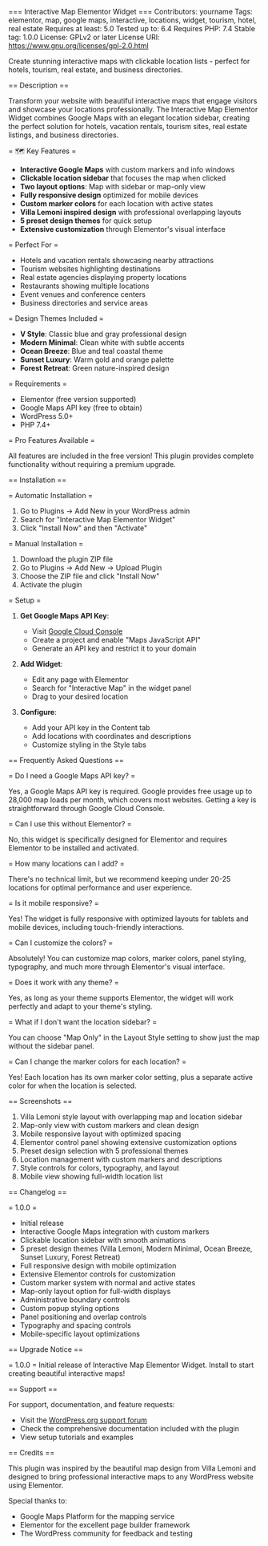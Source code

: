 === Interactive Map Elementor Widget ===
Contributors: yourname
Tags: elementor, map, google maps, interactive, locations, widget, tourism, hotel, real estate
Requires at least: 5.0
Tested up to: 6.4
Requires PHP: 7.4
Stable tag: 1.0.0
License: GPLv2 or later
License URI: https://www.gnu.org/licenses/gpl-2.0.html

Create stunning interactive maps with clickable location lists - perfect for hotels, tourism, real estate, and business directories.

== Description ==

Transform your website with beautiful interactive maps that engage visitors and showcase your locations professionally. The Interactive Map Elementor Widget combines Google Maps with an elegant location sidebar, creating the perfect solution for hotels, vacation rentals, tourism sites, real estate listings, and business directories.

= 🗺️ Key Features =

* **Interactive Google Maps** with custom markers and info windows
* **Clickable location sidebar** that focuses the map when clicked
* **Two layout options**: Map with sidebar or map-only view
* **Fully responsive design** optimized for mobile devices
* **Custom marker colors** for each location with active states
* **Villa Lemoni inspired design** with professional overlapping layouts
* **5 preset design themes** for quick setup
* **Extensive customization** through Elementor's visual interface

= Perfect For =

* Hotels and vacation rentals showcasing nearby attractions
* Tourism websites highlighting destinations
* Real estate agencies displaying property locations
* Restaurants showing multiple locations
* Event venues and conference centers
* Business directories and service areas

= Design Themes Included =

* **V Style**: Classic blue and gray professional design
* **Modern Minimal**: Clean white with subtle accents
* **Ocean Breeze**: Blue and teal coastal theme
* **Sunset Luxury**: Warm gold and orange palette
* **Forest Retreat**: Green nature-inspired design

= Requirements =

* Elementor (free version supported)
* Google Maps API key (free to obtain)
* WordPress 5.0+
* PHP 7.4+

= Pro Features Available =

All features are included in the free version! This plugin provides complete functionality without requiring a premium upgrade.

== Installation ==

= Automatic Installation =

1. Go to Plugins → Add New in your WordPress admin
2. Search for "Interactive Map Elementor Widget"
3. Click "Install Now" and then "Activate"

= Manual Installation =

1. Download the plugin ZIP file
2. Go to Plugins → Add New → Upload Plugin
3. Choose the ZIP file and click "Install Now"
4. Activate the plugin

= Setup =

1. **Get Google Maps API Key**:
   - Visit [Google Cloud Console](https://console.cloud.google.com/)
   - Create a project and enable "Maps JavaScript API"
   - Generate an API key and restrict it to your domain

2. **Add Widget**:
   - Edit any page with Elementor
   - Search for "Interactive Map" in the widget panel
   - Drag to your desired location

3. **Configure**:
   - Add your API key in the Content tab
   - Add locations with coordinates and descriptions
   - Customize styling in the Style tabs

== Frequently Asked Questions ==

= Do I need a Google Maps API key? =

Yes, a Google Maps API key is required. Google provides free usage up to 28,000 map loads per month, which covers most websites. Getting a key is straightforward through Google Cloud Console.

= Can I use this without Elementor? =

No, this widget is specifically designed for Elementor and requires Elementor to be installed and activated.

= How many locations can I add? =

There's no technical limit, but we recommend keeping under 20-25 locations for optimal performance and user experience.

= Is it mobile responsive? =

Yes! The widget is fully responsive with optimized layouts for tablets and mobile devices, including touch-friendly interactions.

= Can I customize the colors? =

Absolutely! You can customize map colors, marker colors, panel styling, typography, and much more through Elementor's visual interface.

= Does it work with any theme? =

Yes, as long as your theme supports Elementor, the widget will work perfectly and adapt to your theme's styling.

= What if I don't want the location sidebar? =

You can choose "Map Only" in the Layout Style setting to show just the map without the sidebar panel.

= Can I change the marker colors for each location? =

Yes! Each location has its own marker color setting, plus a separate active color for when the location is selected.

== Screenshots ==

1. Villa Lemoni style layout with overlapping map and location sidebar
2. Map-only view with custom markers and clean design
3. Mobile responsive layout with optimized spacing
4. Elementor control panel showing extensive customization options
5. Preset design selection with 5 professional themes
6. Location management with custom markers and descriptions
7. Style controls for colors, typography, and layout
8. Mobile view showing full-width location list

== Changelog ==

= 1.0.0 =
* Initial release
* Interactive Google Maps integration with custom markers
* Clickable location sidebar with smooth animations
* 5 preset design themes (Villa Lemoni, Modern Minimal, Ocean Breeze, Sunset Luxury, Forest Retreat)
* Full responsive design with mobile optimization
* Extensive Elementor controls for customization
* Custom marker system with normal and active states
* Map-only layout option for full-width displays
* Administrative boundary controls
* Custom popup styling options
* Panel positioning and overlap controls
* Typography and spacing controls
* Mobile-specific layout optimizations

== Upgrade Notice ==

= 1.0.0 =
Initial release of Interactive Map Elementor Widget. Install to start creating beautiful interactive maps!

== Support ==

For support, documentation, and feature requests:

* Visit the [WordPress.org support forum](https://wordpress.org/support/plugin/interactive-map-elementor-widget/)
* Check the comprehensive documentation included with the plugin
* View setup tutorials and examples

== Credits ==

This plugin was inspired by the beautiful map design from Villa Lemoni and designed to bring professional interactive maps to any WordPress website using Elementor.

Special thanks to:
* Google Maps Platform for the mapping service
* Elementor for the excellent page builder framework
* The WordPress community for feedback and testing
